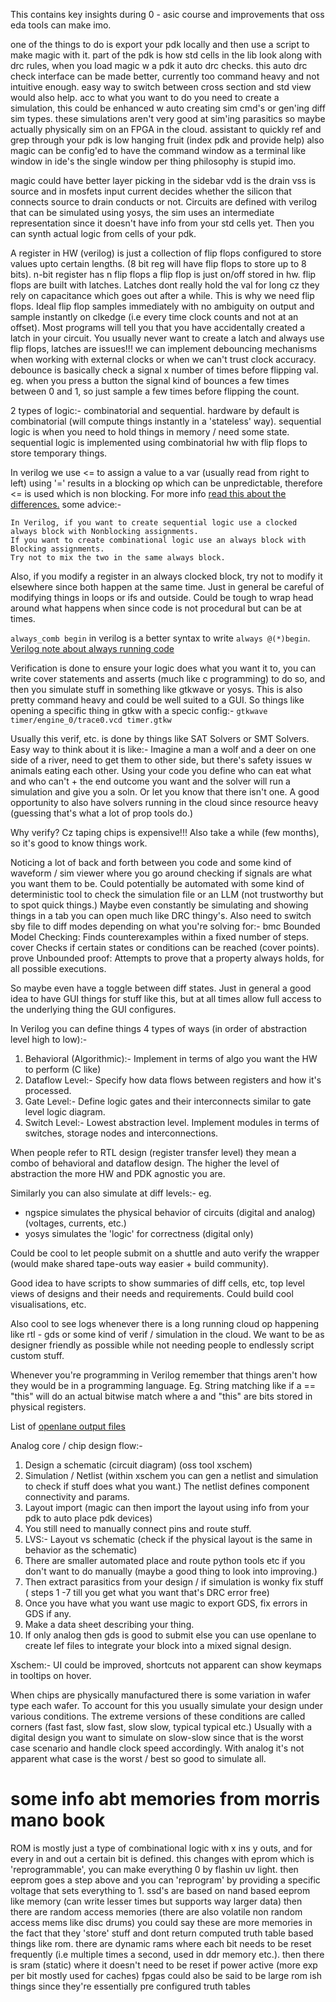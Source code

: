 This contains key insights during 0 - asic course and improvements that oss eda tools can make imo.

one of the things to do is export your pdk locally and then use a script to make magic with it.
part of the pdk is how std cells in the lib look along with drc rules, when you load magic w a pdk it auto drc checks.
this auto drc check interface can be made better, currently too command heavy and not intuitive enough.
easy way to switch between cross section and std view would also help.
acc to what you want to do you need to create a simulation, this could be enhanced w auto creating sim cmd's or gen'ing diff sim types.
these simulations aren't very good at sim'ing parasitics so maybe actually physically sim on an FPGA in the cloud.
assistant to quickly ref and grep through your pdk is low hanging fruit (index pdk and provide help)
also magic can be config'ed to have the command window as a terminal like window in ide's the single window per thing philosophy is stupid imo.

magic could have better layer picking in the sidebar
vdd is the drain vss is source and in mosfets input current decides whether the silicon that connects source to drain conducts or not.
Circuits are defined with verilog that can be simulated using yosys, the sim uses an intermediate representation since it doesn't have info from your std cells yet.
Then you can synth actual logic from cells of your pdk.

A register in HW (verilog) is just a collection of flip flops configured to store values upto certain lengths.
(8 bit reg will have flip flops to store up to 8 bits).
n-bit register has n flip flops a flip flop is just on/off stored in hw.
flip flops are built with latches.
Latches dont really hold the val for long cz they rely on capacitance which goes out after a while.
This is why we need flip flops.
Ideal flip flop samples immediately with no ambiguity on output and sample instantly on clkedge (i.e every time clock counts and not at an offset).
Most programs will tell you that you have accidentally created a latch in your circuit.
You usually never want to create a latch and always use flip flops, latches are issues!!!
we can implement debouncing mechanisms when working with external clocks or when we can't trust clock accuracy.
debounce is basically check a signal x number of times before flipping val.
eg. when you press a button the signal kind of bounces a few times between 0 and 1, so just sample a few times
before flipping the count.

2 types of logic:- combinatorial and sequential.
hardware by default is combinatorial (will compute things instantly in a 'stateless' way).
sequential logic is when you need to hold things in memory / need some state.
sequential logic is implemented using combinatorial hw with flip flops to store temporary things.

In verilog we use <= to assign a value to a var (usually read from right to left)
using '=' results in a blocking op which can be unpredictable, therefore <= is used which is non blocking.
For more info [read this about the differences.](https://www.perplexity.ai/search/blocking-vs-non-blocking-assig-RkHCoI1nS_OPGGIdcf.EWg)
some advice:-

```
In Verilog, if you want to create sequential logic use a clocked always block with Nonblocking assignments.
If you want to create combinational logic use an always block with Blocking assignments.
Try not to mix the two in the same always block.
```

Also, if you modify a register in an always clocked block, try not to modify it elsewhere since both happen at the same time.
Just in general be careful of modifying things in loops or ifs and outside.
Could be tough to wrap head around what happens when since code is not procedural but can be at times.

`always_comb begin` in verilog is a better syntax to write `always @(*)begin`.
[Verilog note about always running code](https://chatgpt.com/share/6813f4ca-1850-8000-aec0-12fcf59bf812)

Verification is done to ensure your logic does what you want it to, you can write cover statements and asserts
(much like c programming) to do so, and then you simulate stuff in something like gtkwave or yosys.
This is also pretty command heavy and could be well suited to a GUI.
So things like opening a specific thing in gtkw with a specic config:-
`gtkwave timer/engine_0/trace0.vcd timer.gtkw`

Usually this verif, etc. is done by things like SAT Solvers or SMT Solvers.
Easy way to think about it is like:-
Imagine a man a wolf and a deer on one side of a river, need to get them to other side, but there's safety issues w animals eating each other.
Using your code you define who can eat what and who can't + the end outcome you want and the solver will run a simulation and give you a soln.
Or let you know that there isn't one.
A good opportunity to also have solvers running in the cloud since resource heavy (guessing that's what a lot of prop tools do.)

Why verify? Cz taping chips is expensive!!! Also take a while (few months), so it's good to know things work.

Noticing a lot of back and forth between you code and some kind of waveform / sim viewer where you go around checking if signals are what you want them to be.
Could potentially be automated with some kind of deterministic tool to check the simulation file or an LLM (not trustworthy but to spot quick things.)
Maybe even constantly be simulating and showing things in a tab you can open much like DRC thingy's.
Also need to switch sby file to diff modes depending on what you're solving for:-
bmc   	Bounded Model Checking: Finds counterexamples within a fixed number of steps.
cover 	Checks if certain states or conditions can be reached (cover points).
prove 	Unbounded proof: Attempts to prove that a property always holds, for all possible executions.

So maybe even have a toggle between diff states. Just in general a good idea to have GUI things for stuff like this, but at all times allow full access to the underlying thing the GUI configures.

In Verilog you can define things 4 types of ways (in order of abstraction level high to low):-
  1. Behavioral (Algorithmic):- Implement in terms of algo you want the HW to perform (C like)
  2. Dataflow Level:- Specify how data flows between registers and how it's processed.
  3. Gate Level:- Define logic gates and their interconnects similar to gate level logic diagram.
  4. Switch Level:- Lowest abstraction level. Implement modules in terms of switches, storage nodes and interconnections.

When people refer to RTL design (register transfer level) they mean a combo of behavioral and dataflow design.
The higher the level of abstraction the more HW and PDK agnostic you are.

Similarly you can also simulate at diff levels:-
eg.
  - ngspice simulates the physical behavior of circuits (digital and analog) (voltages, currents, etc.)
  - yosys simulates the 'logic' for correctness (digital only)

Could be cool to let people submit on a shuttle and auto verify the wrapper (would make shared tape-outs way easier + build community).

Good idea to have scripts to show summaries of diff cells, etc, top level views of designs and their needs and requirements. Could build cool visualisations, etc.

Also cool to see logs whenever there is a long running cloud op happening like rtl - gds or some kind of verif / simulation in the cloud.
We want to be as designer friendly as possible while not needing people to endlessly script custom stuff.

Whenever you're programming in Verilog remember that things aren't how they would be in a programming language.
Eg. String matching like if a == "this" will do an actual bitwise match where a and "this" are bits stored in physical registers.

List of [openlane output files](https://docs.google.com/spreadsheets/d/1SePRLd8waVPa1BXPMB2cBOUIXK2lYbP_ace_7pNuEw8/edit?gid=1859713634#gid=1859713634)

Analog core / chip design flow:-
  1. Design a schematic (circuit diagram) (oss tool xschem)
  2. Simulation / Netlist (within xschem you can gen a netlist and simulation to check if stuff does what you want.) The netlist defines component connectivity and params.
  3. Layout import (magic can then import the layout using info from your pdk to auto place pdk devices)
  4. You still need to manually connect pins and route stuff.
  5. LVS:- Layout vs schematic (check if the physical layout is the same in behavior as the schematic)
  6. There are smaller automated place and route python tools etc if you don't want to do manually (maybe a good thing to look into improving.)
  7. Then extract parasitics from your design / if simulation is wonky fix stuff ( steps 1 -7 till you get what you want that's DRC error free)
  8. Once you have what you want use magic to export GDS, fix errors in GDS if any.
  9. Make a data sheet describing your thing.
  10. If only analog then gds is good to submit else you can use openlane to create lef files to integrate your block into a mixed signal design.

Xschem:- UI could be improved, shortcuts not apparent can show keymaps in tooltips on hover.

When chips are physically manufactured there is some variation in wafer type each wafer.
To account for this you usually simulate your design under various conditions.
The extreme versions of these conditions are called corners (fast fast, slow fast, slow slow, typical typical etc.)
Usually with a digital design you want to simulate on slow-slow since that is the worst case scenario and handle clock speed accordingly.
With analog it's not apparent what case is the worst / best so good to simulate all.

# some info abt memories from morris mano book
ROM is mostly just a type of combinational logic with x ins y outs, and for every in and out a certain bit is defined.
this changes with eprom which is 'reprogrammable', you can make everything 0 by flashin uv light.
then eeprom goes a step above and you can 'reprogram' by providing a specific voltage that sets everything to 1.
ssd's are based on nand based eeprom like memory (can write lesser times but supports way larger data)
then there are random access memories (there are also volatile non random access mems like disc drums)
you could say these are more memories in the fact that they 'store' stuff and dont return computed truth table based things like rom.
there are dynamic rams where each bit needs to be reset frequently (i.e multiple times a second, used in ddr memory etc.).
then there is sram (static) where it doesn't need to be reset if power active (more exp per bit mostly used for caches)
fpgas could also be said to be large rom ish things since they're essentially pre configured truth tables

